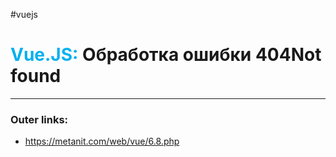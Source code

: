 #vuejs
# <font color="#00b0f0">Vue.JS:</font> Обработка ошибки 404Not found
---
### Outer links:
- https://metanit.com/web/vue/6.8.php